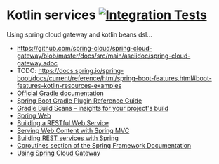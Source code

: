 # Kotlin services [![Integration Tests](https://github.com/daggerok/k-services/workflows/integration-tests/badge.svg)](https://github.com/daggerok/k-services/actions)
Using spring cloud gateway and kotlin beans dsl...

* https://github.com/spring-cloud/spring-cloud-gateway/blob/master/docs/src/main/asciidoc/spring-cloud-gateway.adoc
* TODO: https://docs.spring.io/spring-boot/docs/current/reference/html/spring-boot-features.html#boot-features-kotlin-resources-examples
* [Official Gradle documentation](https://docs.gradle.org)
* [Spring Boot Gradle Plugin Reference Guide](https://docs.spring.io/spring-boot/docs/2.1.13.RELEASE/gradle-plugin/reference/html/)
* [Gradle Build Scans – insights for your project's build](https://scans.gradle.com#gradle)
* [Spring Web](https://docs.spring.io/spring-boot/docs/2.2.5.RELEASE/reference/htmlsingle/#boot-features-developing-web-applications)
* [Building a RESTful Web Service](https://spring.io/guides/gs/rest-service/)
* [Serving Web Content with Spring MVC](https://spring.io/guides/gs/serving-web-content/)
* [Building REST services with Spring](https://spring.io/guides/tutorials/bookmarks/)
* [Coroutines section of the Spring Framework Documentation](https://docs.spring.io/spring/docs/5.2.4.RELEASE/spring-framework-reference/languages.html#coroutines)
* [Using Spring Cloud Gateway](https://github.com/spring-cloud-samples/spring-cloud-gateway-sample)
